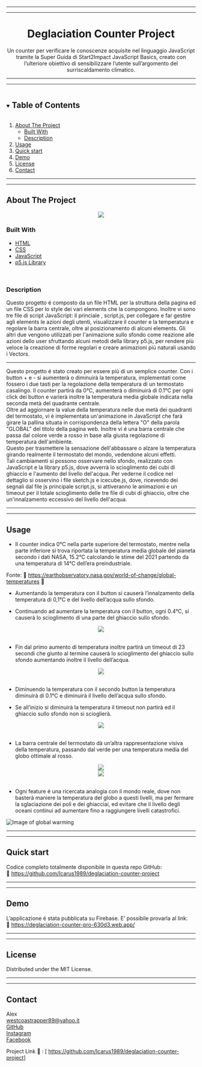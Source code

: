 <hr>
<hr>

<div align="center">
  <h1>Deglaciation Counter Project</h1>
</div>

<p align="center">
  Un counter per verificare le conoscenze acquisite nel linguaggio JavaScript tramite la Super Guida di Start2Impact JavaScript Basics, creato con l’ulteriore obiettivo di sensibilizzare l’utente sull’argomento del surriscaldamento climatico.
</p>

<hr>
<hr>

<details open="open">
  <summary><h2 style="display: inline-block">Table of Contents</h2></summary>
  <ol>
    <li>
      <a href="#about-the-project">About The Project</a>
      <ul>
        <li><a href="#built-with">Built With</a></li>
        <li><a href="#description">Description</a></li>
      </ul>
    </li>
    <li><a href="#usage">Usage</a></li>
    <li><a href="#quick-start">Quick start</a></li>
    <li><a href="#demo">Demo</a></li>
    <li><a href="#license">License</a></li>
    <li><a href="#contact">Contact</a></li>
  </ol>
</details>

<hr>
<hr>

## About The Project

<div align="center">
  <img src="https://imagizer.imageshack.com/v2/640x480q90/924/Au00v5.png">
</div>

<!-- ![Product Name Screen Shot](https://imagizer.imageshack.com/v2/640x480q90/923/WnUzLJ.png) -->

### Built With

* [HTML](https://developer.mozilla.org/en-US/docs/Web/HTML?retiredLocale=it)
* [CSS](https://developer.mozilla.org/en-US/docs/Web/CSS?retiredLocale=it)
* [JavaScript](https://developer.mozilla.org/en-US/docs/Web/JavaScript?retiredLocale=it)
* [p5.js Library](https://p5js.org/)
<br>

### Description

Questo progetto é composto da un file HTML per la struttura della pagina ed un file CSS per lo style dei vari elements che la compongono. Inoltre vi sono tre file di script JavaScript: il princiale , script.js, per collegare e far gestire agli elements le azioni degli utenti, visualizzare il counter e la temperatura e regolare la barra centrale, oltre al posizionamento di alcuni elements. Gli altri due vengono utilizzati per l'animazione sullo sfondo come reazione alle azioni dello user sfruttando alcuni metodi della library p5.js, per rendere più veloce la creazione di forme regolari e creare animazioni più naturali usando i Vectors.

<hr>

Questo progetto é stato creato per essere più di un semplice counter. 
Con i button + e - si aumenterà o diminuirà la temperatura, implementati come fossero i due tasti per la regolazione della temperatura di un termostato casalingo. Il counter partirà da 0°C, aumenterà o diminuirà di 0.1°C per ogni click dei button e varierà inoltre la temperatura media globale indicata nella seconda metà del quadrante centrale.<br>
Oltre ad aggiornare la value della temperatura nelle due metà dei quadranti del termostato, vi é implementata un'animazione in JavaScript che farà girare la pallina situata in corrispondenza della lettera "O" della parola "GLOBAL" del titolo della pagina web. Inoltre vi é una barra centrale che passa dal colore verde a rosso in base alla giusta regolazione di temperatura dell'ambiente.<br>
Questo per trasmettere la sensazione dell'abbassare o alzare la temperatura girando realmente il termostato del mondo, vedendone alcuni effetti.<br>
Tali cambiamenti si possono osservare nello sfondo, realizzato con JavaScript e la library p5.js, dove avverrà lo scioglimento dei cubi di ghiaccio e l'aumento del livello del'acqua. Per vederne il codice nel dettaglio si osservino i file sketch.js e icecube.js, dove, ricevendo dei segnali dal file js principale script.js, si attiveranno le animazioni e un timeout per il totale scioglimento delle tre file di cubi di ghiaccio, oltre che un'innalzamento eccessivo del livello dell'acqua.

<hr>
<hr>

## Usage

* Il counter indica 0°C nella parte superiore del termostato, mentre nella parte inferiore si trova riportata la temperatura media globale del pianeta secondo i dati NASA, 15.2°C calcolando le stime del 2021 partendo da una temperatura di 14°C dell’era preindustriale.
<!-- <br> -->
Fonte: 
:link: https://earthobservatory.nasa.gov/world-of-change/global-temperatures  :satellite:
<br>

* Aumentando la temperatura con il button si causerà l’innalzamento della temperatura di 0,1°C e del livello dell’acqua sullo sfondo.

* Continuando ad aumentare la temperatura con il button, ogni 0.4°C, si causerà lo scioglimento di una parte del ghiaccio sullo sfondo.

<div align="center">
  <img src="https://imagizer.imageshack.com/v2/320x240q90/923/kh1Lwf.png">
</div>
<!-- ![Image of first deglaciation](https://imagizer.imageshack.com/v2/320x240q90/924/sxrKmz.png) -->
<br>

* Fin dal primo aumento di temperatura inoltre partirà un timeout di 23 secondi che giunto al termine causerà lo scioglimento del ghiaccio sullo sfondo aumentando inoltre il livello dell’acqua. 

<div align="center">
  <img src="https://imagizer.imageshack.com/v2/320x240q90/922/gBIcjO.png">
</div>
<!-- ![Image of full deglaciation](https://imagizer.imageshack.com/v2/320x240q90/924/kYUDJV.png) -->

<br>

* Diminuendo la temperatura con il secondo button la temperatura diminuirà di 0.1°C e diminuirà il livello dell’acqua sullo sfondo.<br>

* Se all’inizio si diminuirà la temperatura il timeout non partirà ed il ghiaccio sullo sfondo non si scioglierà.

<div align="center">
  <img align="center" src="https://imagizer.imageshack.com/v2/320x240q90/922/9Ma3dK.png">
</div>
<!-- ![Image of stopped deglaciation](https://imagizer.imageshack.com/v2/320x240q90/923/PSvojC.png) -->

<br>

* La barra centrale del termostato dà un’altra rappresentazione visiva della temperatura, passando dal verde per una temperatura media del globo ottimale al rosso.

<div align="center">
  <img align="center" src="https://imagizer.imageshack.com/v2/320x240q90/924/SvD6O9.png">
</div>
<!-- ![Central bar green](https://imagizer.imageshack.com/v2/320x240q90/924/SvD6O9.png) -->
<div align="center">
  <img align="center" src="https://imagizer.imageshack.com/v2/320x240q90/922/TTzI8Z.png">
</div>
<!-- ![Central bar red](https://imagizer.imageshack.com/v2/320x240q90/922/TTzI8Z.png) -->

<br>

* Ogni feature é una ricercata analogia con il mondo reale, dove non basterà maniere la temperatura del globo a questi livelli, ma per fermare la sglaciazione dei poli e dei ghiacciai, ed evitare che il livello degli oceani continui ad aumentare fino a raggiungere livelli catastrofici.

![Image of global warming](https://earthobservatory.nasa.gov/ContentWOC/images/globaltemp/global_gis_2015-2019.png)

<hr>
<hr>

## Quick start  

Codice completo totalmente disponibile in questa repo GitHub: <br>
:link: https://github.com/Icarus1989/deglaciation-counter-project

<hr>
<hr>

## Demo
L’applicazione é stata pubblicata su Firebase. 
E’ possibile provarla al link:
<br>
:link: https://deglaciation-counter-pro-630d3.web.app/

<hr>
<hr>

## License

Distributed under the MIT License.

<hr>
<hr>

## Contact

Alex<br>
westcoastrapper89@yahoo.it<br>
[GitHub](http://https://github.com/Icarus1989)<br>
[Instagram](http://https://www.instagram.com/alex._.1989/)<br>
[Facebook](https://www.facebook.com/alex.valente.92)<br>


Project Link :link: : [ https://github.com/Icarus1989/deglaciation-counter-project]

